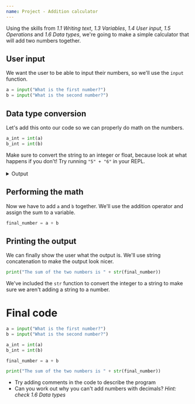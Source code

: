 ```yaml
---
name: Project - Addition calculator
---
```


Using the skills from *1.1 Writing text*, *1.3 Variables*, *1.4 User input*, *1.5 Operations* and *1.6 Data types*, we're going to make a simple calculator that will add two numbers together.

## User input
We want the user to be able to input their numbers, so we'll use the `input` function.
```python
a = input("What is the first number?")
b = input("What is the second number?")
```

## Data type conversion
Let's add this onto our code so we can properly do math on the numbers.
```python
a_int = int(a)
b_int = int(b)
```

<div class="warning" data-header="Don't forget to convert the data type!">
    Make sure to convert the string to an integer or float, because look at what happens if you don't! Try running <code>"5" + "6"</code> in your REPL.
    <br><br>
    <details>
        <summary>Output</summary>
        ```python-repl
        >>> "5" + "6"
        56
        >>> 5 + 6
        11
        ```
    </details>
</div>

## Performing the math
Now we have to add `a` and `b` together. We'll use the addition operator and assign the sum to a variable.
```python
final_number = a + b
```

## Printing the output
We can finally show the user what the output is. We'll use string concatenation to make the output look nicer.
```python
print("The sum of the two numbers is " + str(final_number))
```

We've included the `str` function to convert the integer to a string to make sure we aren't adding a string to a number.

# Final code
```python
a = input("What is the first number?")
b = input("What is the second number?")

a_int = int(a)
b_int = int(b)

final_number = a + b

print("The sum of the two numbers is " + str(final_number))
```

<div class="info" data-header="Extra Activities">
    <ul>
        <li>Try adding comments in the code to describe the program</li>
        <li>Can you work out why you can't add numbers with decimals? <em>Hint: check 1.6 Data types</em></li>
    </ul>
</div>